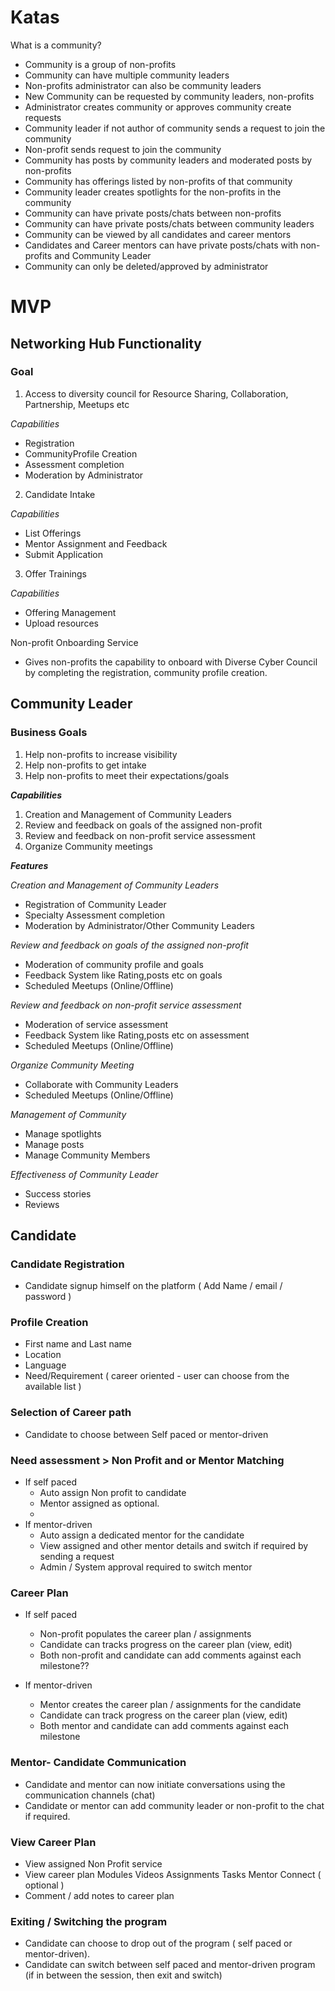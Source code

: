 # Katas

What is a community? 
- Community is a group of non-profits
- Community can have multiple community leaders
- Non-profits administrator can also be community leaders
- New Community can be requested by community leaders, non-profits
- Administrator creates community or approves community create requests 
- Community leader if not author of community sends a request to join the community
- Non-profit sends request to join the community
- Community has posts by community leaders and moderated posts by non-profits
- Community has offerings listed by non-profits of that community
- Community leader creates spotlights for the non-profits in the community
- Community can have private posts/chats between non-profits
- Community can have private posts/chats between community leaders
- Community can be viewed by all candidates and career mentors
- Candidates and Career mentors can have private posts/chats with non-profits and Community Leader
- Community can only be deleted/approved by administrator


# MVP

## Networking Hub Functionality

### Goal
1. Access to diversity council for Resource Sharing, Collaboration, Partnership, Meetups etc

*Capabilities*
- Registration
- CommunityProfile Creation
- Assessment completion
- Moderation by Administrator

2. Candidate Intake

*Capabilities*
- List Offerings
- Mentor Assignment and Feedback
- Submit Application

3. Offer Trainings

*Capabilities*
- Offering Management
- Upload resources


Non-profit Onboarding Service

- Gives non-profits the capability to onboard with Diverse Cyber Council by completing the registration, community profile creation.

## Community Leader

### Business Goals
  1. Help non-profits to increase visibility
  2. Help non-profits to get intake
  3. Help non-profits to meet their expectations/goals

***Capabilities***
  1. Creation and Management of Community Leaders
  2. Review and feedback on goals of the assigned non-profit
  3. Review and feedback on non-profit service assessment
  4. Organize Community meetings

***Features***

*Creation and Management of Community Leaders*
- Registration of Community Leader
- Specialty Assessment completion
- Moderation by Administrator/Other Community Leaders

*Review and feedback on goals of the assigned non-profit*
- Moderation of community profile and goals
- Feedback System like Rating,posts etc on goals
- Scheduled Meetups (Online/Offline)

*Review and feedback on non-profit service assessment*
- Moderation of service assessment 
- Feedback System like Rating,posts etc on assessment
- Scheduled Meetups (Online/Offline)

*Organize Community Meeting*
- Collaborate with Community Leaders
- Scheduled Meetups (Online/Offline)

*Management of Community*
- Manage spotlights
- Manage posts
- Manage Community Members

*Effectiveness of Community Leader*
- Success stories
- Reviews



## Candidate

### Candidate Registration
 - Candidate signup himself on the platform ( Add Name / email / password )

### Profile Creation
- First name and Last name
- Location
- Language
- Need/Requirement ( career oriented - user can choose from the available list )

### Selection of Career path
- Candidate to choose between Self paced or mentor-driven

### Need assessment > Non Profit and or Mentor Matching
- If self paced
   - Auto assign Non profit to candidate 
   - Mentor assigned as optional.
   -
- If mentor-driven
   - Auto assign a dedicated mentor for the candidate
   - View assigned and other mentor details and switch if required by sending a request
   - Admin / System approval required to switch mentor

### Career Plan
- If self paced
   - Non-profit populates the career plan / assignments
   - Candidate can tracks progress on the career plan (view, edit)
   - Both non-profit and candidate can add comments against each milestone??

- If mentor-driven
   - Mentor creates the career plan / assignments for the candidate
   - Candidate can track progress on the career plan (view, edit)
   - Both mentor and candidate can add comments against each milestone

   
### Mentor- Candidate Communication
   - Candidate and mentor can now initiate conversations using the communication channels (chat)
   - Candidate or mentor can add community leader or non-profit to the chat if required.

### View Career Plan
- View assigned Non Profit service
- View career plan
            Modules
            Videos
            Assignments
           Tasks
           Mentor Connect ( optional )
- Comment / add notes to career plan

### Exiting / Switching the program
- Candidate can choose to drop out of the program ( self paced or mentor-driven).
- Candidate can switch between self paced and mentor-driven program (if in between the session, then exit and switch)

